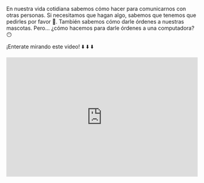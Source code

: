 En nuestra vida cotidiana sabemos cómo hacer para comunicarnos con otras personas. Si necesitamos que hagan algo, sabemos que tenemos que pedirles por favor :pray:. También sabemos cómo darle órdenes a nuestras mascotas. Pero… ¿cómo hacemos para darle órdenes a una computadora? :no_mouth:

¡Enterate mirando este video! :arrow_down: :arrow_down: :arrow_down:

<iframe width="100%" height="315" src="https://www.youtube.com/embed/_oma-OvvokY?ecver=1" frameborder="0" allow="autoplay; encrypted-media" allowfullscreen></iframe>